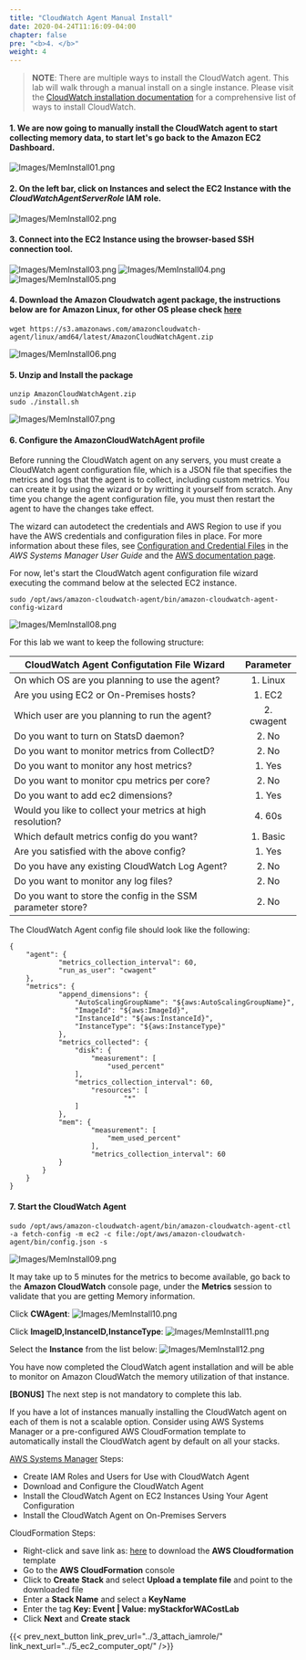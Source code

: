 ```yaml
---
title: "CloudWatch Agent Manual Install"
date: 2020-04-24T11:16:09-04:00
chapter: false
pre: "<b>4. </b>"
weight: 4
---
```


> **NOTE**: There are multiple ways to install the CloudWatch agent. This lab will walk through a manual install on a single instance. Please visit the [CloudWatch installation documentation](https://docs.aws.amazon.com/AmazonCloudWatch/latest/monitoring/install-CloudWatch-Agent-on-EC2-Instance.html) for a comprehensive list of ways to install CloudWatch.

#### 1. We are now going to manually install the **CloudWatch agent** to start collecting memory data, to start let's go back to the **Amazon EC2 Dashboard**.
![Images/MemInstall01.png](/Cost/200_AWS_Resource_Optimization/Images/AgentInstall01.png?classes=lab_picture_small)

#### 2. On the left bar, click on **Instances** and select the **EC2 Instance** with the *CloudWatchAgentServerRole* IAM role.
![Images/MemInstall02.png](/Cost/200_AWS_Resource_Optimization/Images/AgentInstall02.png?classes=lab_picture_small)

#### 3. Connect into the EC2 Instance using the **browser-based SSH connection tool**.
![Images/MemInstall03.png](/Cost/200_AWS_Resource_Optimization/Images/AgentInstall03.png?classes=lab_picture_small)
![Images/MemInstall04.png](/Cost/200_AWS_Resource_Optimization/Images/AgentInstall04.png?classes=lab_picture_small)
![Images/MemInstall05.png](/Cost/200_AWS_Resource_Optimization/Images/AgentInstall05.png?classes=lab_picture_small)

#### 4. Download the **Amazon Cloudwatch** agent package, the instructions below are for Amazon Linux, for other OS please check [here](https://docs.aws.amazon.com/AmazonCloudWatch/latest/monitoring/download-cloudwatch-agent-commandline.html)

```
wget https://s3.amazonaws.com/amazoncloudwatch-agent/linux/amd64/latest/AmazonCloudWatchAgent.zip
```

![Images/MemInstall06.png](/Cost/200_AWS_Resource_Optimization/Images/AgentInstall06.png?classes=lab_picture_small)

#### 5. Unzip and Install the package

```
unzip AmazonCloudWatchAgent.zip
sudo ./install.sh
```

![Images/MemInstall07.png](/Cost/200_AWS_Resource_Optimization/Images/AgentInstall07.png?classes=lab_picture_small)

#### 6. Configure the AmazonCloudWatchAgent profile

Before running the CloudWatch agent on any servers, you must create a CloudWatch agent configuration file, which is a JSON file that specifies the metrics and logs that the agent is to collect, including custom metrics. You can create it by using the wizard or by writting it yourself from scratch. Any time you change the agent configuration file, you must then restart the agent to have the changes take effect.

The wizard can autodetect the credentials and AWS Region to use if you have the AWS credentials and configuration files in place. For more information about these files, see [Configuration and Credential Files](https://docs.aws.amazon.com/cli/latest/userguide/cli-config-files.html) in the *AWS Systems Manager User Guide* and the [AWS documentation page](https://docs.aws.amazon.com/AmazonCloudWatch/latest/monitoring/create-cloudwatch-agent-configuration-file.html).

For now, let's start the CloudWatch agent configuration file wizard executing the command below at the selected EC2 instance.

```
sudo /opt/aws/amazon-cloudwatch-agent/bin/amazon-cloudwatch-agent-config-wizard
```

![Images/MemInstall08.png](/Cost/200_AWS_Resource_Optimization/Images/AgentInstall08.png?classes=lab_picture_small)

For this lab we want to keep the following structure:

| CloudWatch Agent Configutation File Wizard                  | Parameter    |
| ----------------------------------------------------------- |:------------:|
| On which OS are you planning to use the agent?              | 1. Linux     |
| Are you using EC2 or On-Premises hosts?                     | 1. EC2       |
| Which user are you planning to run the agent?               | 2. cwagent   |
| Do you want to turn on StatsD daemon?                       | 2. No        |
| Do you want to monitor metrics from CollectD?               | 2. No        |
| Do you want to monitor any host metrics?                    | 1. Yes       |
| Do you want to monitor cpu metrics per core?                | 2. No        |
| Do you want to add ec2 dimensions?                          | 1. Yes       |
| Would you like to collect your metrics at high resolution?  | 4. 60s       |
| Which default metrics config do you want?                   | 1. Basic     |
| Are you satisfied with the above config?                    | 1. Yes       |
| Do you have any existing CloudWatch Log Agent?              | 2. No        |
| Do you want to monitor any log files?                       | 2. No        |
| Do you want to store the config in the SSM parameter store? | 2. No        |

The CloudWatch Agent config file should look like the following:

```
{
	"agent": {
			"metrics_collection_interval": 60,
			"run_as_user": "cwagent"
	},
	"metrics": {
			"append_dimensions": {
				"AutoScalingGroupName": "${aws:AutoScalingGroupName}",
				"ImageId": "${aws:ImageId}",
				"InstanceId": "${aws:InstanceId}",
				"InstanceType": "${aws:InstanceType}"
			},
			"metrics_collected": {
				"disk": {
					"measurement": [
						"used_percent"
				],
				"metrics_collection_interval": 60,
					"resources": [
							"*"
				]
			},
			"mem": {
					"measurement": [
						"mem_used_percent"
					],
					"metrics_collection_interval": 60
			}
		}
	}
}
```

#### 7. Start the CloudWatch Agent

```
sudo /opt/aws/amazon-cloudwatch-agent/bin/amazon-cloudwatch-agent-ctl -a fetch-config -m ec2 -c file:/opt/aws/amazon-cloudwatch-agent/bin/config.json -s
```

![Images/MemInstall09.png](/Cost/200_AWS_Resource_Optimization/Images/AgentInstall09.png?classes=lab_picture_small)

It may take up to 5 minutes for the metrics to become available, go back to the **Amazon CloudWatch** console page, under the **Metrics** session to validate that you are getting Memory information.

Click **CWAgent**:
![Images/MemInstall10.png](/Cost/200_AWS_Resource_Optimization/Images/AgentInstall10.png?classes=lab_picture_small)

Click **ImageID,InstanceID,InstanceType**:
![Images/MemInstall11.png](/Cost/200_AWS_Resource_Optimization/Images/AgentInstall11.png?classes=lab_picture_small)

Select the **Instance** from the list below:
![Images/MemInstall12.png](/Cost/200_AWS_Resource_Optimization/Images/AgentInstall12.png?classes=lab_picture_small)

You have now completed the CloudWatch agent installation and will be able to monitor on Amazon CloudWatch the memory utilization of that instance.

**[BONUS]** The next step is not mandatory to complete this lab.

If you have a lot of instances manually installing the CloudWatch agent on each of them is not a scalable option. Consider using AWS Systems Manager or a pre-configured AWS CloudFormation template to automatically install the CloudWatch agent by default on all your stacks.

[AWS Systems Manager](https://docs.aws.amazon.com/AmazonCloudWatch/latest/monitoring/installing-cloudwatch-agent-ssm.html) Steps:

- Create IAM Roles and Users for Use with CloudWatch Agent
- Download and Configure the CloudWatch Agent
- Install the CloudWatch Agent on EC2 Instances Using Your Agent Configuration
- Install the CloudWatch Agent on On-Premises Servers

CloudFormation Steps:

- Right-click and save link as: [here](https://raw.githubusercontent.com/awslabs/aws-cloudformation-templates/master/aws/solutions/AmazonCloudWatchAgent/inline/amazon_linux.template) to download the **AWS Cloudformation** template
- Go to the **AWS CloudFormation** console
- Click to **Create Stack** and select **Upload a template file** and point to the downloaded file
- Enter a **Stack Name** and select a **KeyName**
- Enter the tag **Key: Event | Value: myStackforWACostLab**
- Click **Next** and **Create stack**

{{< prev_next_button link_prev_url="../3_attach_iamrole/" link_next_url="../5_ec2_computer_opt/" />}}
